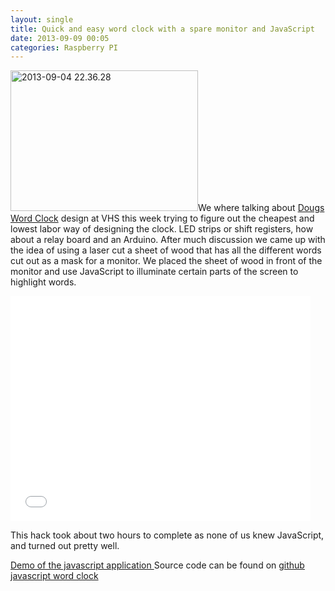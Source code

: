 ```yaml
---
layout: single
title: Quick and easy word clock with a spare monitor and JavaScript
date: 2013-09-09 00:05
categories: Raspberry PI
---
```

<a href="/public/uploads/2013/09/2013-09-04-22.36.28.jpg"><img class="alignright size-medium wp-image-3447" alt="2013-09-04 22.36.28" src="/public/uploads/2013/09/2013-09-04-22.36.28-300x225.jpg" width="300" height="225" /></a>We where talking about <a href="http://dougswordclock.com/">Dougs Word Clock</a> design at VHS this week trying to figure out the cheapest and lowest labor way of designing the clock. LED strips or shift registers, how about a relay board and an Arduino. After much discussion we came up with the idea of using a laser cut a sheet of wood that has all the different words cut out as a mask for a monitor. We placed the sheet of wood in front of the monitor and use JavaScript to illuminate certain parts of the screen to highlight words.

<iframe src="//www.youtube.com/embed/wbQdQLhIXAw" height="360" width="480" allowfullscreen="" frameborder="0"></iframe>

This hack took about two hours to complete as none of us knew JavaScript, and turned out pretty well.

<a href="http://jsrun.it/Funvill/e6I0">Demo of the javascript application
</a>Source code can be found on <a href="https://github.com/funvill/JavascriptWordClock/blob/master/wordclock.html">github javascript word clock</a>

&nbsp;

&nbsp;
